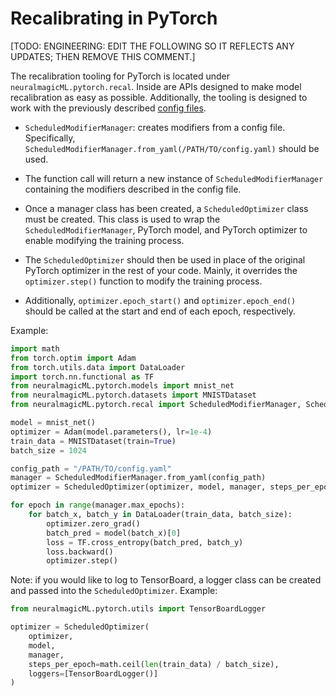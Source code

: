 # Recalibrating in PyTorch

[TODO: ENGINEERING: EDIT THE FOLLOWING SO IT REFLECTS ANY UPDATES; THEN REMOVE THIS COMMENT.]

The recalibration tooling for PyTorch is located under `neuralmagicML.pytorch.recal`.
Inside are APIs designed to make model recalibration as easy as possible.
Additionally, the tooling is designed to work with the previously described [config files](docs/recal-config.md).

- `ScheduledModifierManager`: creates modifiers from a config file. Specifically, `ScheduledModifierManager.from_yaml(/PATH/TO/config.yaml)` should be used.

- The function call will return a new instance of `ScheduledModifierManager` containing the modifiers described in the config file.

- Once a manager class has been created, a `ScheduledOptimizer` class must be created.
This class is used to wrap the `ScheduledModifierManager`, PyTorch model, and PyTorch optimizer to enable modifying the training process.

- The `ScheduledOptimizer` should then be used in place of the original PyTorch optimizer in the rest of your code.
Mainly, it overrides the `optimizer.step()` function to modify the training process.

- Additionally, `optimizer.epoch_start()` and `optimizer.epoch_end()` should be called 
at the start and end of each epoch, respectively. 

Example:

```python
import math
from torch.optim import Adam
from torch.utils.data import DataLoader
import torch.nn.functional as TF
from neuralmagicML.pytorch.models import mnist_net
from neuralmagicML.pytorch.datasets import MNISTDataset
from neuralmagicML.pytorch.recal import ScheduledModifierManager, ScheduledOptimizer

model = mnist_net()
optimizer = Adam(model.parameters(), lr=1e-4)
train_data = MNISTDataset(train=True)
batch_size = 1024

config_path = "/PATH/TO/config.yaml"
manager = ScheduledModifierManager.from_yaml(config_path)
optimizer = ScheduledOptimizer(optimizer, model, manager, steps_per_epoch=math.ceil(len(train_data) / batch_size))

for epoch in range(manager.max_epochs):
    for batch_x, batch_y in DataLoader(train_data, batch_size):
        optimizer.zero_grad()
        batch_pred = model(batch_x)[0]
        loss = TF.cross_entropy(batch_pred, batch_y)
        loss.backward()
        optimizer.step()
```

Note: if you would like to log to TensorBoard, a logger class can be created and passed into the `ScheduledOptimizer`.
Example:

```python
from neuralmagicML.pytorch.utils import TensorBoardLogger

optimizer = ScheduledOptimizer(
    optimizer, 
    model, 
    manager, 
    steps_per_epoch=math.ceil(len(train_data) / batch_size), 
    loggers=[TensorBoardLogger()]
)
```
